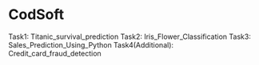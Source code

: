 # CodSoft
 Task1: Titanic_survival_prediction
 Task2: Iris_Flower_Classification
 Task3: Sales_Prediction_Using_Python
 Task4(Additional): Credit_card_fraud_detection
